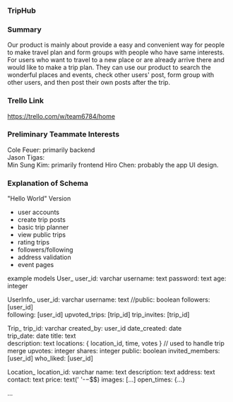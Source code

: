 ### TripHub

### Summary

Our product is mainly about provide a easy and convenient way for people to make travel plan and form groups with people who have same interests. For users who want to travel to a new place or are already arrive there and would like to make a trip plan. They can use our product to search the wonderful places and events, check other users' post, form group with other users, and then post their own posts after the trip.

### Trello Link

https://trello.com/w/team6784/home

### Preliminary Teammate Interests

Cole Feuer: primarily backend  
Jason Tigas:  
Min Sung Kim: primarily frontend
Hiro Chen: probably the app UI design.

### Explanation of Schema

"Hello World" Version

-   user accounts
-   create trip posts
-   basic trip planner
-   view public trips
-   rating trips
-   followers/following
-   address validation
-   event pages

example models
User\_
user_id: varchar
username: text
password: text
age: integer

UserInfo\_
user_id: varchar
username: text
//public: boolean
followers: [user_id]  
following: [user_id]
upvoted_trips: [trip_id]
trip_invites: [trip_id]

Trip\_
trip_id: varchar
created_by: user_id
date_created: date  
trip_date: date
title: text  
description: text
locations: { location_id, time, votes } // used to handle trip merge
upvotes: integer
shares: integer
public: boolean
invited_members: [user_id]
who_liked: [user_id]

Location\_
location_id: varchar
name: text
description: text
address: text
contact: text
price: text(' '-$-$$$)
images: [...]
open_times: {...}

...
